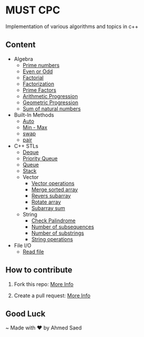 # MUST CPC

Implementation of various algorithms and topics in c++

## Content 

- Algebra
    - [Prime numbers](Algebra/check_prime.cpp)
    - [Even or Odd](Algebra/even_or_odd.cpp)
    - [Factorial](Algebra/factorial.cpp)
    - [Factorization](Algebra/factorization.cpp)
    - [Prime Factors](Algebra/prime_factors.cpp)
    - [Arithmetic Progression](Algebra/sum_of_arithmetic_progression.cpp)
    - [Geometric Progression](Algebra/sum_of_geometric_progression.cpp)
    - [Sum of natural numbers](Algebra/sum_of_natural_numbers.cpp)
- Built-In Methods
    - [Auto](Built-In%20Methods/auto.cpp)
    - [Min - Max](Built-In%20Methods/min-max.cpp)
    - [swap](Built-In%20Methods/swap.cpp)
    - [pair](Built-In%20Methods/pair.cpp)
- C++ STLs
    - [Deque](CPP%20STLs/deque/deque.cpp)
    - [Priority Queue](CPP%20STLs/priority%20queue/priority_queue.cpp)
    - [Queue](CPP%20STLs/queue/queue.cpp)
    - [Stack](CPP%20STLs/stack/stack.cpp)
    - Vector
        - [Vector operations](CPP%20STLs/vector/vector.cpp)
        - [Merge sorted array](CPP%20STLs/vector/merge_sorted_arrays.cpp)
        - [Revers subarray](CPP%20STLs/vector/reverse_subarray.cpp)
        - [Rotate array](CPP%20STLs/vector/rotate_array.cpp)
        - [Subarray sum](CPP%20STLs/vector/subarray_sum.cpp)
    - String
        - [Check Palindrome](CPP%20STLs/String/check_palindrome.cpp)
        - [Number of subsequences](CPP%20STLs/String/number_of_subsequences.cpp)
        - [Number of substrings](CPP%20STLs/String/number_of_substrings.cpp)
        - [String operations](CPP%20STLs/String/string_operations.cpp)
- File I/O
    - [Read file](File%20IO/file_input.cpp)

## How to contribute
1. Fork this repo: [More Info](https://docs.github.com/en/get-started/quickstart/fork-a-repo)

1. Create a pull request: [More Info](https://docs.github.com/en/pull-requests/collaborating-with-pull-requests/proposing-changes-to-your-work-with-pull-requests/about-pull-requests)

## Good Luck
~ Made with ❤️ by Ahmed Saed
